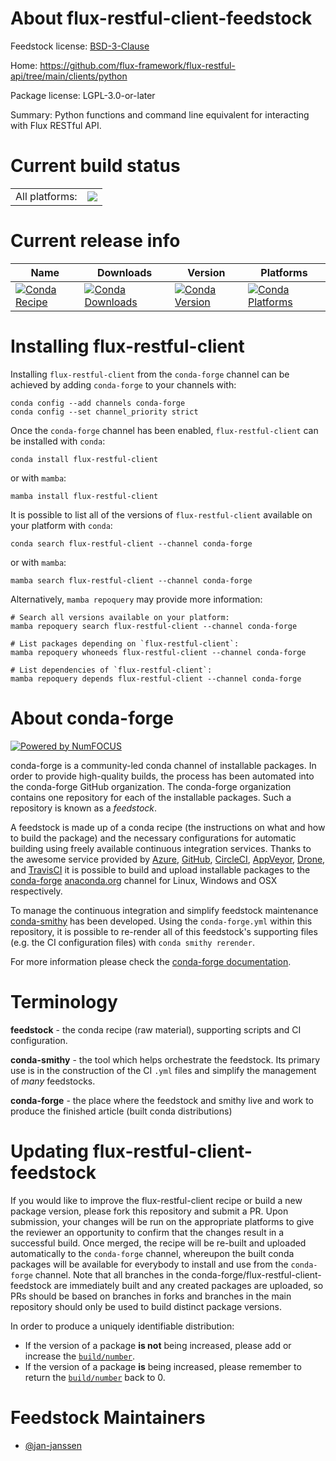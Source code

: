 About flux-restful-client-feedstock
===================================

Feedstock license: [BSD-3-Clause](https://github.com/conda-forge/flux-restful-client-feedstock/blob/main/LICENSE.txt)

Home: https://github.com/flux-framework/flux-restful-api/tree/main/clients/python

Package license: LGPL-3.0-or-later

Summary: Python functions and command line equivalent for interacting with Flux RESTful API.

Current build status
====================


<table><tr><td>All platforms:</td>
    <td>
      <a href="https://dev.azure.com/conda-forge/feedstock-builds/_build/latest?definitionId=19475&branchName=main">
        <img src="https://dev.azure.com/conda-forge/feedstock-builds/_apis/build/status/flux-restful-client-feedstock?branchName=main">
      </a>
    </td>
  </tr>
</table>

Current release info
====================

| Name | Downloads | Version | Platforms |
| --- | --- | --- | --- |
| [![Conda Recipe](https://img.shields.io/badge/recipe-flux--restful--client-green.svg)](https://anaconda.org/conda-forge/flux-restful-client) | [![Conda Downloads](https://img.shields.io/conda/dn/conda-forge/flux-restful-client.svg)](https://anaconda.org/conda-forge/flux-restful-client) | [![Conda Version](https://img.shields.io/conda/vn/conda-forge/flux-restful-client.svg)](https://anaconda.org/conda-forge/flux-restful-client) | [![Conda Platforms](https://img.shields.io/conda/pn/conda-forge/flux-restful-client.svg)](https://anaconda.org/conda-forge/flux-restful-client) |

Installing flux-restful-client
==============================

Installing `flux-restful-client` from the `conda-forge` channel can be achieved by adding `conda-forge` to your channels with:

```
conda config --add channels conda-forge
conda config --set channel_priority strict
```

Once the `conda-forge` channel has been enabled, `flux-restful-client` can be installed with `conda`:

```
conda install flux-restful-client
```

or with `mamba`:

```
mamba install flux-restful-client
```

It is possible to list all of the versions of `flux-restful-client` available on your platform with `conda`:

```
conda search flux-restful-client --channel conda-forge
```

or with `mamba`:

```
mamba search flux-restful-client --channel conda-forge
```

Alternatively, `mamba repoquery` may provide more information:

```
# Search all versions available on your platform:
mamba repoquery search flux-restful-client --channel conda-forge

# List packages depending on `flux-restful-client`:
mamba repoquery whoneeds flux-restful-client --channel conda-forge

# List dependencies of `flux-restful-client`:
mamba repoquery depends flux-restful-client --channel conda-forge
```


About conda-forge
=================

[![Powered by
NumFOCUS](https://img.shields.io/badge/powered%20by-NumFOCUS-orange.svg?style=flat&colorA=E1523D&colorB=007D8A)](https://numfocus.org)

conda-forge is a community-led conda channel of installable packages.
In order to provide high-quality builds, the process has been automated into the
conda-forge GitHub organization. The conda-forge organization contains one repository
for each of the installable packages. Such a repository is known as a *feedstock*.

A feedstock is made up of a conda recipe (the instructions on what and how to build
the package) and the necessary configurations for automatic building using freely
available continuous integration services. Thanks to the awesome service provided by
[Azure](https://azure.microsoft.com/en-us/services/devops/), [GitHub](https://github.com/),
[CircleCI](https://circleci.com/), [AppVeyor](https://www.appveyor.com/),
[Drone](https://cloud.drone.io/welcome), and [TravisCI](https://travis-ci.com/)
it is possible to build and upload installable packages to the
[conda-forge](https://anaconda.org/conda-forge) [anaconda.org](https://anaconda.org/)
channel for Linux, Windows and OSX respectively.

To manage the continuous integration and simplify feedstock maintenance
[conda-smithy](https://github.com/conda-forge/conda-smithy) has been developed.
Using the ``conda-forge.yml`` within this repository, it is possible to re-render all of
this feedstock's supporting files (e.g. the CI configuration files) with ``conda smithy rerender``.

For more information please check the [conda-forge documentation](https://conda-forge.org/docs/).

Terminology
===========

**feedstock** - the conda recipe (raw material), supporting scripts and CI configuration.

**conda-smithy** - the tool which helps orchestrate the feedstock.
                   Its primary use is in the construction of the CI ``.yml`` files
                   and simplify the management of *many* feedstocks.

**conda-forge** - the place where the feedstock and smithy live and work to
                  produce the finished article (built conda distributions)


Updating flux-restful-client-feedstock
======================================

If you would like to improve the flux-restful-client recipe or build a new
package version, please fork this repository and submit a PR. Upon submission,
your changes will be run on the appropriate platforms to give the reviewer an
opportunity to confirm that the changes result in a successful build. Once
merged, the recipe will be re-built and uploaded automatically to the
`conda-forge` channel, whereupon the built conda packages will be available for
everybody to install and use from the `conda-forge` channel.
Note that all branches in the conda-forge/flux-restful-client-feedstock are
immediately built and any created packages are uploaded, so PRs should be based
on branches in forks and branches in the main repository should only be used to
build distinct package versions.

In order to produce a uniquely identifiable distribution:
 * If the version of a package **is not** being increased, please add or increase
   the [``build/number``](https://docs.conda.io/projects/conda-build/en/latest/resources/define-metadata.html#build-number-and-string).
 * If the version of a package **is** being increased, please remember to return
   the [``build/number``](https://docs.conda.io/projects/conda-build/en/latest/resources/define-metadata.html#build-number-and-string)
   back to 0.

Feedstock Maintainers
=====================

* [@jan-janssen](https://github.com/jan-janssen/)

